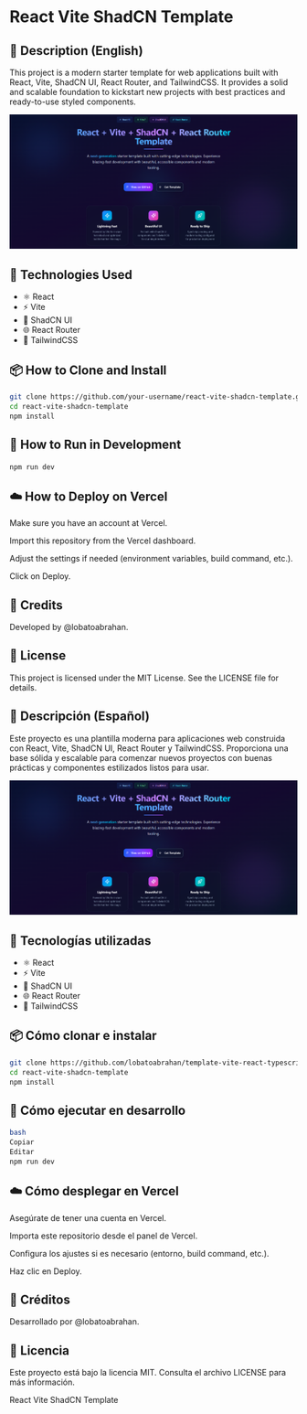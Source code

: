 # React Vite ShadCN Template

## 📄 Description (English)
This project is a modern starter template for web applications built with React, Vite, ShadCN UI, React Router, and TailwindCSS. It provides a solid and scalable foundation to kickstart new projects with best practices and ready-to-use styled components.

![Screenshot](public/image.png)

## 🚀 Technologies Used
- ⚛️ React  
- ⚡ Vite  
- 🎨 ShadCN UI  
- 🌐 React Router  
- 💨 TailwindCSS

## 📦 How to Clone and Install
```bash
git clone https://github.com/your-username/react-vite-shadcn-template.git
cd react-vite-shadcn-template
npm install
```

## 🧪 How to Run in Development
```bash
npm run dev
```

## ☁️ How to Deploy on Vercel
Make sure you have an account at Vercel.

Import this repository from the Vercel dashboard.

Adjust the settings if needed (environment variables, build command, etc.).

Click on Deploy.

## 👤 Credits
Developed by @lobatoabrahan.

## 📄 License
This project is licensed under the MIT License. See the LICENSE file for details.

## 📄 Descripción (Español)
Este proyecto es una plantilla moderna para aplicaciones web construida con React, Vite, ShadCN UI, React Router y TailwindCSS. Proporciona una base sólida y escalable para comenzar nuevos proyectos con buenas prácticas y componentes estilizados listos para usar.

![Captura de pantalla](public/image.png)

## 🚀 Tecnologías utilizadas
- ⚛️ React  
- ⚡ Vite  
- 🎨 ShadCN UI  
- 🌐 React Router  
- 💨 TailwindCSS

## 📦 Cómo clonar e instalar
```bash
git clone https://github.com/lobatoabrahan/template-vite-react-typescript-shadcn-router.git
cd react-vite-shadcn-template
npm install
```

## 🧪 Cómo ejecutar en desarrollo
```bash
bash
Copiar
Editar
npm run dev
```

## ☁️ Cómo desplegar en Vercel
Asegúrate de tener una cuenta en Vercel.

Importa este repositorio desde el panel de Vercel.

Configura los ajustes si es necesario (entorno, build command, etc.).

Haz clic en Deploy.

## 👤 Créditos
Desarrollado por @lobatoabrahan.

## 📄 Licencia
Este proyecto está bajo la licencia MIT. Consulta el archivo LICENSE para más información.

React Vite ShadCN Template